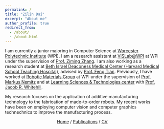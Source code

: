 ```yaml
---
permalink: /
title: "Zilin Dai"
excerpt: "About me"
author_profile: true
redirect_from: 
  - /about/
  - /about.html
---
```


I am currently a junior majoring in Computer Science at [Worcester Polytechnic Institute](https://www.wpi.edu/) (WPI).
I am a research assistant at [VISLab@WPI](https://zhang-vislab.github.io/) at WPI under the supervision of [Prof. Ziming Zhang](https://www.wpi.edu/people/faculty/zzhang15).
I am also working as a research student at [Beth Israel Deaconess Medical Center (Harvard Medical School Teaching Hospital)](https://www.bidmc.org/), advised by [Prof. Feng Tian](https://www.fengtianlab.com/).
Previously, I have worked at [Robotic Materials Group](https://wp.wpi.edu/roboticmaterialsgroup/) at WPI under the supervision of [Prof. Markus Nemitz](https://www.wpi.edu/people/faculty/mnemitz) and at [Learning Sciences & Technologies center](https://www.wpi.edu/academics/departments/learning-sciences-technologies) with [Prof. Jacob R. Whitehill](https://www.wpi.edu/people/faculty/jrwhitehill). 

My research focuses on the application of additive manufacturing technology to the fabrication of made-to-order robots. 
My recent works have been on employing computer vision and computer graphics technechnics to improve the manufacturing process.

<p style="text-align: center;"> 
  <a href="https://tc4451.github.io/">Home</a>
  /
  <a href="https://tc4451.github.io//publications/">Publications</a>
  /
  <a href="https://tc4451.github.io//files/Resume_Zilin_Dai(Jan2024).pdf">CV</a>
</p>



<!-- <iframe 
  width="560" height="315" 
  src="https://www.youtube.com/embed/Q5BHOogOOLo?autoplay=1&mute=1" 
  title="YouTube video player" 
  frameborder="0" 
  allow="accelerometer; autoplay; clipboard-write; encrypted-media; gyroscope; picture-in-picture; web-share" allowfullscreen>
</iframe> -->

